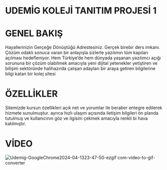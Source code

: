 # UDEMİG KOLEJİ TANITIM PROJESİ 1

# GENEL BAKIŞ
Hayallerinizin
Gerçeğe Dönüştüğü Adrestesiniz. Gerçek birebir ders imkanı. Çözüm odaklı sonuca varan bir anlayışla sizlerle yazılımın tüm kapıları açılması hedefleniyor.
Hem Türkiye’de hem dünyada yaşanan yazılımcı açığı sorununa bir çözüm olabilmek amacıyla yeni dijital yetenekler yetiştiren ve bilişim sektöründe halihazırda çalışan adayları bir araya getiren bilgilerine bilgi katan bir kolej sitesi

# ÖZELLİKLER

Sitemizde kursun özellikleri açık net ve yorumlar ile beraber entegre edilerek hizmete sunulmuştur.
ayrıca hızlı ulaşım açısında iletişim bilgileri ön planda tutulmuş ve kullanıcının göz ve ilgisini çekmek amacıyla renkli bi hava katılmıştır.

# VİDEO

![Udemig-GoogleChrome2024-04-1323-47-50-ezgif com-video-to-gif-converter](https://github.com/enesyildiz1/udemig_proje_1/assets/164679866/52edab1b-00d4-4618-9ee3-fa93c62f5793)
